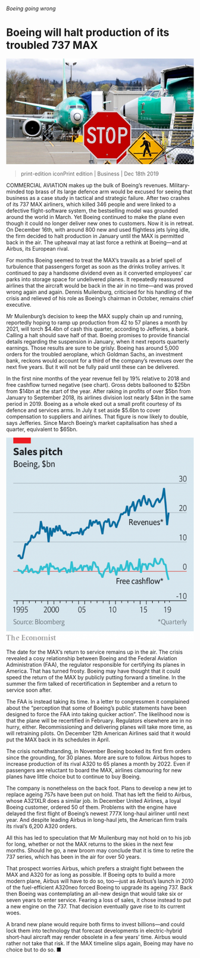 ###### Boeing going wrong

# Boeing will halt production of its troubled 737 MAX 

![image](images/20191221_WBP001_0.jpg) 

> print-edition iconPrint edition | Business | Dec 18th 2019 

COMMERCIAL AVIATION makes up the bulk of Boeing’s revenues. Military-minded top brass of its large defence arm would be excused for seeing that business as a case study in tactical and strategic failure. After two crashes of its 737 MAX airliners, which killed 346 people and were linked to a defective flight-software system, the bestselling model was grounded around the world in March. Yet Boeing continued to make the plane even though it could no longer deliver new ones to customers. Now it is in retreat. On December 16th, with around 800 new and used flightless jets lying idle, the firm decided to halt production in January until the MAX is permitted back in the air. The upheaval may at last force a rethink at Boeing—and at Airbus, its European rival. 

For months Boeing seemed to treat the MAX’s travails as a brief spell of turbulence that passengers forget as soon as the drinks trolley arrives. It continued to pay a handsome dividend even as it converted employees’ car parks into storage space for undelivered planes. It repeatedly reassured airlines that the aircraft would be back in the air in no time—and was proved wrong again and again. Dennis Muilenburg, criticised for his handling of the crisis and relieved of his role as Boeing’s chairman in October, remains chief executive. 

Mr Muilenburg’s decision to keep the MAX supply chain up and running, reportedly hoping to ramp up production from 42 to 57 planes a month by 2021, will torch $4.4bn of cash this quarter, according to Jefferies, a bank. Calling a halt should save half of that. Boeing promises to provide financial details regarding the suspension in January, when it next reports quarterly earnings. Those results are sure to be grisly. Boeing has around 5,000 orders for the troubled aeroplane, which Goldman Sachs, an investment bank, reckons would account for a third of the company’s revenues over the next five years. But it will not be fully paid until these can be delivered. 

In the first nine months of the year revenue fell by 19% relative to 2018 and free cashflow turned negative (see chart). Gross debts ballooned to $25bn from $14bn at the start of the year. After raking in profits of over $5bn from January to September 2018, its airlines division lost nearly $4bn in the same period in 2019. Boeing as a whole eked out a small profit courtesy of its defence and services arms. In July it set aside $5.6bn to cover compensation to suppliers and airlines. That figure is now likely to double, says Jefferies. Since March Boeing’s market capitalisation has shed a quarter, equivalent to $65bn. 

![image](images/20191221_WBC794.png) 

The date for the MAX’s return to service remains up in the air. The crisis revealed a cosy relationship between Boeing and the Federal Aviation Administration (FAA), the regulator responsible for certifying its planes in America. That has turned frosty. Boeing may have thought that it could speed the return of the MAX by publicly putting forward a timeline. In the summer the firm talked of recertification in September and a return to service soon after. 

The FAA is instead taking its time. In a letter to congressmen it complained about the “perception that some of Boeing’s public statements have been designed to force the FAA into taking quicker action”. The likelihood now is that the plane will be recertified in February. Regulators elsewhere are in no hurry, either. Recommissioning and delivering planes will take more time, as will retraining pilots. On December 12th American Airlines said that it would put the MAX back in its schedules in April. 

The crisis notwithstanding, in November Boeing booked its first firm orders since the grounding, for 30 planes. More are sure to follow. Airbus hopes to increase production of its rival A320 to 65 planes a month by 2022. Even if passengers are reluctant to board the MAX, airlines clamouring for new planes have little choice but to continue to buy Boeing. 

The company is nonetheless on the back foot. Plans to develop a new jet to replace ageing 757s have been put on hold. That has left the field to Airbus, whose A321XLR does a similar job. In December United Airlines, a loyal Boeing customer, ordered 50 of them. Problems with the engine have delayed the first flight of Boeing’s newest 777X long-haul airliner until next year. And despite leading Airbus in long-haul jets, the American firm trails its rival’s 6,200 A320 orders. 

All this has led to speculation that Mr Muilenburg may not hold on to his job for long, whether or not the MAX returns to the skies in the next few months. Should he go, a new broom may conclude that it is time to retire the 737 series, which has been in the air for over 50 years. 

That prospect worries Airbus, which prefers a straight fight between the MAX and A320 for as long as possible. If Boeing opts to build a more modern plane, Airbus will have to do so, too—just as Airbus’s launch in 2010 of the fuel-efficient A320neo forced Boeing to upgrade its ageing 737. Back then Boeing was contemplating an all-new design that would take six or seven years to enter service. Fearing a loss of sales, it chose instead to put a new engine on the 737. That decision eventually gave rise to its current woes. 

A brand new plane would require both firms to invest billions—and could lock them into technology that forecast developments in electric-hybrid short-haul aircraft may render obsolete in a few years’ time. Airbus would rather not take that risk. If the MAX timeline slips again, Boeing may have no choice but to do so. ■ 

